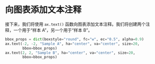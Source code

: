# 向图表添加文本注释

接下来，我们将使用 `ax.text()` 函数向图表添加文本注释。我们将创建两个注释，一个用于“样本 A”，另一个用于“样本 B”。

```python
bbox_props = dict(boxstyle="round", fc="w", ec="0.5", alpha=0.9)
ax.text(-2, -2, "Sample A", ha="center", va="center", size=20,
        bbox=bbox_props)
ax.text(2, 2, "Sample B", ha="center", va="center", size=20,
        bbox=bbox_props)
```
